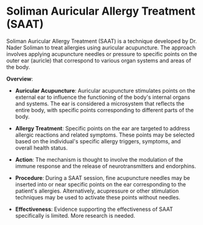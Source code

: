 # Soliman Auricular Allergy Treatment (SAAT)

Soliman Auricular Allergy Treatment (SAAT) is a technique developed by Dr. Nader Soliman to treat allergies using auricular acupuncture. The approach involves applying acupuncture needles or pressure to specific points on the outer ear (auricle) that correspond to various organ systems and areas of the body.

**Overview**:

* **Auricular Acupuncture**: Auricular acupuncture stimulates points on the external ear to influence the functioning of the body's internal organs and systems. The ear is considered a microsystem that reflects the entire body, with specific points corresponding to different parts of the body.

* **Allergy Treatment**: Specific points on the ear are targeted to address allergic reactions and related symptoms. These points may be selected based on the individual's specific allergy triggers, symptoms, and overall health status.

* **Action**: The mechanism is thought to involve the modulation of the immune response and the release of neurotransmitters and endorphins.

* **Procedure**: During a SAAT session, fine acupuncture needles may be inserted into or near specific points on the ear corresponding to the patient's allergies. Alternatively, acupressure or other stimulation techniques may be used to activate these points without needles.

* **Effectiveness**: Evidence supporting the effectiveness of SAAT specifically is limited. More research is needed.
